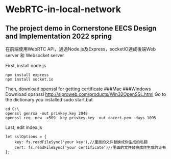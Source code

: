 # WebRTC-in-local-network
## The project demo in Cornerstone EECS Design and Implementation 2022 spring
在前端使用WebRTC API，通過Node.js及Express，socketIO達成後端Web server 和 Websocket server

First, install node.js
```
npm install express
npm install socket.io
```
Then, download openssl for getting certificate
###Mac
###Windows
Download opsnssl
http://slproweb.com/products/Win32OpenSSL.html
Go to the dictionary you installed
sudo start.bat
```
cd C:\
openssl genrsa -out privkey.key 2048
openssl req -new -x509 -key privkey.key -out cacert.pem -days 1095
```

Last, edit index.js 
```
let sslOptions = {
    key: fs.readFileSync('your key'),//里面的文件替换成你生成的私钥
    cert: fs.readFileSync('your certificate')//里面的文件替换成你生成的证书
};
```